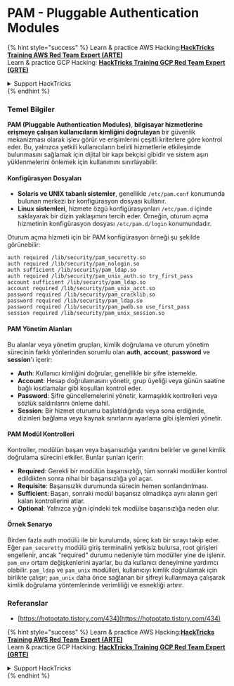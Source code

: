 # PAM - Pluggable Authentication Modules

{% hint style="success" %}
Learn & practice AWS Hacking:<img src="/.gitbook/assets/arte.png" alt="" data-size="line">[**HackTricks Training AWS Red Team Expert (ARTE)**](https://training.hacktricks.xyz/courses/arte)<img src="/.gitbook/assets/arte.png" alt="" data-size="line">\
Learn & practice GCP Hacking: <img src="/.gitbook/assets/grte.png" alt="" data-size="line">[**HackTricks Training GCP Red Team Expert (GRTE)**<img src="/.gitbook/assets/grte.png" alt="" data-size="line">](https://training.hacktricks.xyz/courses/grte)

<details>

<summary>Support HackTricks</summary>

* Check the [**subscription plans**](https://github.com/sponsors/carlospolop)!
* **Join the** 💬 [**Discord group**](https://discord.gg/hRep4RUj7f) or the [**telegram group**](https://t.me/peass) or **follow** us on **Twitter** 🐦 [**@hacktricks\_live**](https://twitter.com/hacktricks\_live)**.**
* **Share hacking tricks by submitting PRs to the** [**HackTricks**](https://github.com/carlospolop/hacktricks) and [**HackTricks Cloud**](https://github.com/carlospolop/hacktricks-cloud) github repos.

</details>
{% endhint %}


### Temel Bilgiler

**PAM (Pluggable Authentication Modules)**, **bilgisayar hizmetlerine erişmeye çalışan kullanıcıların kimliğini doğrulayan** bir güvenlik mekanizması olarak işlev görür ve erişimlerini çeşitli kriterlere göre kontrol eder. Bu, yalnızca yetkili kullanıcıların belirli hizmetlerle etkileşimde bulunmasını sağlamak için dijital bir kapı bekçisi gibidir ve sistem aşırı yüklenmelerini önlemek için kullanımını sınırlayabilir.

#### Konfigürasyon Dosyaları

* **Solaris ve UNIX tabanlı sistemler**, genellikle `/etc/pam.conf` konumunda bulunan merkezi bir konfigürasyon dosyası kullanır.
* **Linux sistemleri**, hizmete özgü konfigürasyonları `/etc/pam.d` içinde saklayarak bir dizin yaklaşımını tercih eder. Örneğin, oturum açma hizmetinin konfigürasyon dosyası `/etc/pam.d/login` konumundadır.

Oturum açma hizmeti için bir PAM konfigürasyon örneği şu şekilde görünebilir:
```
auth required /lib/security/pam_securetty.so
auth required /lib/security/pam_nologin.so
auth sufficient /lib/security/pam_ldap.so
auth required /lib/security/pam_unix_auth.so try_first_pass
account sufficient /lib/security/pam_ldap.so
account required /lib/security/pam_unix_acct.so
password required /lib/security/pam_cracklib.so
password required /lib/security/pam_ldap.so
password required /lib/security/pam_pwdb.so use_first_pass
session required /lib/security/pam_unix_session.so
```
#### **PAM Yönetim Alanları**

Bu alanlar veya yönetim grupları, kimlik doğrulama ve oturum yönetim sürecinin farklı yönlerinden sorumlu olan **auth**, **account**, **password** ve **session**'ı içerir:

* **Auth**: Kullanıcı kimliğini doğrular, genellikle bir şifre istemekle.
* **Account**: Hesap doğrulamasını yönetir, grup üyeliği veya günün saatine bağlı kısıtlamalar gibi koşulları kontrol eder.
* **Password**: Şifre güncellemelerini yönetir, karmaşıklık kontrolleri veya sözlük saldırılarını önleme dahil.
* **Session**: Bir hizmet oturumu başlatıldığında veya sona erdiğinde, dizinleri bağlama veya kaynak sınırlarını ayarlama gibi işlemleri yönetir.

#### **PAM Modül Kontrolleri**

Kontroller, modülün başarı veya başarısızlığa yanıtını belirler ve genel kimlik doğrulama sürecini etkiler. Bunlar şunları içerir:

* **Required**: Gerekli bir modülün başarısızlığı, tüm sonraki modüller kontrol edildikten sonra nihai bir başarısızlığa yol açar.
* **Requisite**: Başarısızlık durumunda sürecin hemen sonlandırılması.
* **Sufficient**: Başarı, sonraki modül başarısız olmadıkça aynı alanın geri kalan kontrollerini atlar.
* **Optional**: Yalnızca yığın içindeki tek modülse başarısızlığa neden olur.

#### Örnek Senaryo

Birden fazla auth modülü ile bir kurulumda, süreç katı bir sırayı takip eder. Eğer `pam_securetty` modülü giriş terminalini yetkisiz bulursa, root girişleri engellenir, ancak "required" durumu nedeniyle tüm modüller yine de işlenir. `pam_env` ortam değişkenlerini ayarlar, bu da kullanıcı deneyimine yardımcı olabilir. `pam_ldap` ve `pam_unix` modülleri, kullanıcıyı kimlik doğrulamak için birlikte çalışır; `pam_unix` daha önce sağlanan bir şifreyi kullanmaya çalışarak kimlik doğrulama yöntemlerinde verimliliği ve esnekliği artırır.

### Referanslar

* [https://hotpotato.tistory.com/434](https://hotpotato.tistory.com/434)


{% hint style="success" %}
Learn & practice AWS Hacking:<img src="/.gitbook/assets/arte.png" alt="" data-size="line">[**HackTricks Training AWS Red Team Expert (ARTE)**](https://training.hacktricks.xyz/courses/arte)<img src="/.gitbook/assets/arte.png" alt="" data-size="line">\
Learn & practice GCP Hacking: <img src="/.gitbook/assets/grte.png" alt="" data-size="line">[**HackTricks Training GCP Red Team Expert (GRTE)**<img src="/.gitbook/assets/grte.png" alt="" data-size="line">](https://training.hacktricks.xyz/courses/grte)

<details>

<summary>Support HackTricks</summary>

* Check the [**subscription plans**](https://github.com/sponsors/carlospolop)!
* **Join the** 💬 [**Discord group**](https://discord.gg/hRep4RUj7f) or the [**telegram group**](https://t.me/peass) or **follow** us on **Twitter** 🐦 [**@hacktricks\_live**](https://twitter.com/hacktricks\_live)**.**
* **Share hacking tricks by submitting PRs to the** [**HackTricks**](https://github.com/carlospolop/hacktricks) and [**HackTricks Cloud**](https://github.com/carlospolop/hacktricks-cloud) github repos.

</details>
{% endhint %}
